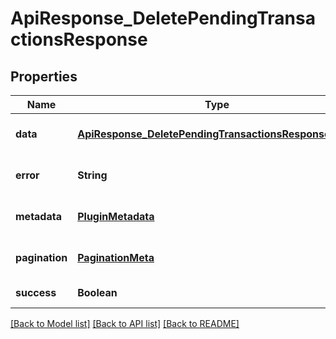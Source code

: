 # ApiResponse_DeletePendingTransactionsResponse
## Properties

| Name | Type | Description | Notes |
|------------ | ------------- | ------------- | -------------|
| **data** | [**ApiResponse_DeletePendingTransactionsResponse_data**](ApiResponse_DeletePendingTransactionsResponse_data.md) |  | [optional] [default to null] |
| **error** | **String** |  | [optional] [default to null] |
| **metadata** | [**PluginMetadata**](PluginMetadata.md) |  | [optional] [default to null] |
| **pagination** | [**PaginationMeta**](PaginationMeta.md) |  | [optional] [default to null] |
| **success** | **Boolean** |  | [default to null] |

[[Back to Model list]](../README.md#documentation-for-models) [[Back to API list]](../README.md#documentation-for-api-endpoints) [[Back to README]](../README.md)

